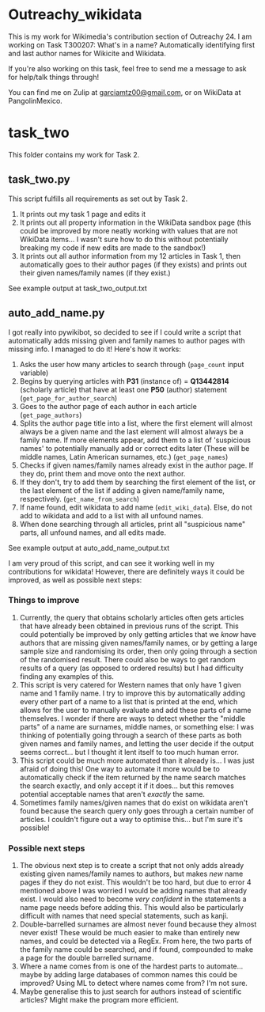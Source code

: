 # Outreachy_wikidata
This is my work for Wikimedia's contribution section of Outreachy 24. 
I am working on Task T300207: What's in a name? Automatically identifying first and last author names for Wikicite and Wikidata.

If you're also working on this task, feel free to send me a message to ask for help/talk things through! 

You can find me on Zulip at garciamtz00@gmail.com, or on WikiData at PangolinMexico.

# task_two
This folder contains my work for Task 2.

## task_two.py
This script fulfills all requirements as set out by Task 2. 
1. It prints out my task 1 page and edits it
2. It prints out all property information in the WikiData sandbox page (this could be improved by more neatly working with values that are not WikiData items... I wasn't sure how to do this without potentially breaking my code if new edits are made to the sandbox!)
3. It prints out all author information from my 12 articles in Task 1, then automatically goes to their author pages (if they exists) and prints out their given names/family names (if they exist.)

See example output at task_two_output.txt

## auto_add_name.py
I got really into pywikibot, so decided to see if I could write a script that automatically adds missing given and family names to author pages with missing info. I managed to do it! Here's how it works:
1. Asks the user how many articles to search through (``page_count`` input variable)
2. Begins by querying articles with **P31** (instance of) = **Q13442814** (scholarly article) that have at least one **P50** (author) statement (``get_page_for_author_search``)
3. Goes to the author page of each author in each article (``get_page_authors``)
4. Splits the author page title into a list, where the first element will almost always be a given name and the last element will almost always be a family name. If more elements appear, add them to a list of 'suspicious names' to potentially manually add or correct edits later (These will be middle names, Latin American surnames, etc.) (``get_page_names``)
5. Checks if given names/family names already exist in the author page. If they do, print them and move onto the next author. 
6. If they don't, try to add them by searching the first element of the list, or the last element of the list if adding a given name/family name, respectively. (``get_name_from_search``)
7. If name found, edit wikidata to add name (``edit_wiki_data``). Else, do not add to wikidata and add to a list with all unfound names.
8. When done searching through all articles, print all "suspicious name" parts, all unfound names, and all edits made.

See example output at auto_add_name_output.txt

I am very proud of this script, and can see it working well in my contributions for wikidata! However, there are definitely ways it could be improved, as well as possible next steps:
### Things to improve
1. Currently, the query that obtains scholarly articles often gets articles that have already been obtained in previous runs of the script. This could potentially be improved by only getting articles that we *know* have authors that are missing given names/family names, or by getting a large sample size and randomising its order, then only going through a section of the randomised result. There could also be ways to get random results of a query (as opposed to ordered results) but I had difficulty finding any examples of this.
2. This script is very catered for Western names that only have 1 given name and 1 family name. I try to improve this by automatically adding every other part of a name to a list that is printed at the end, which allows for the user to manually evaluate and add these parts of a name themselves. I wonder if there are ways to detect whether the "middle parts" of a name are surnames, middle names, or something else: I was thinking of potentially going through a search of these parts as both given names and family names, and letting the user decide if the output seems correct... but I thought it lent itself to too much human error.
3. This script could be much more automated than it already is... I was just afraid of doing this! One way to automate it more would be to automatically check if the item returned by the name search matches the search exactly, and only accept it if it does... but this removes potential acceptable names that aren't *exactly* the same.
4. Sometimes family names/given names that do exist on wikidata aren't found because the search query only goes through a certain number of articles. I couldn't figure out a way to optimise this... but I'm sure it's possible!

### Possible next steps
1. The obvious next step is to create a script that not only adds already existing given names/family names to authors, but makes *new* name pages if they do not exist. This wouldn't be too hard, but due to error 4 mentioned above I was worried I would be adding names that already exist. I would also need to become *very confident* in the statements a name page needs before adding this. This would also be particularly difficult with names that need special statements, such as kanji.
2. Double-barrelled surnames are almost never found because they almost never exist! These would be much easier to make than entirely new names, and could be detected via a RegEx. From here, the two parts of the family name could be searched, and if found, compounded to make a page for the double barrelled surname.
3. Where a name comes from is one of the hardest parts to automate... maybe by adding large databases of common names this could be improved? Using ML to detect where names come from? I'm not sure.
4. Maybe generalise this to just search for authors instead of scientific articles? Might make the program more efficient.
